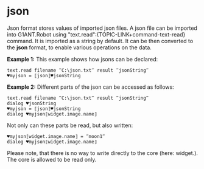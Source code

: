 # json

Json format stores values of imported json files.
A json file can be imported into G1ANT.Robot using "text.read":{TOPIC-LINK+command-text-read} command. It is imported as a string by default. It can be then converted to the **json** format, to enable various operations on the data.

**Example 1:**
This example shows how jsons can be declared:

```G1ANT
text.read filename ‴C:\json.txt‴ result ‴jsonString‴
♥myjson = ⟦json⟧♥jsonString
```

**Example 2:**
Different parts of the json can be accessed as follows:

```G1ANT
text.read filename ‴C:\json.txt‴ result ‴jsonString‴
dialog ♥jsonString
♥myjson = ⟦json⟧♥jsonString
dialog ♥myjson⟦widget.image.name⟧
```  

Not only can these parts be read, but also written:

```G1ANT
♥myjson⟦widget.image.name⟧ = ‴moon1‴
dialog ♥myjson⟦widget.image.name⟧
```

Please note, that there is no way to write directly to the core (here: widget.). The core is allowed to be read only.
